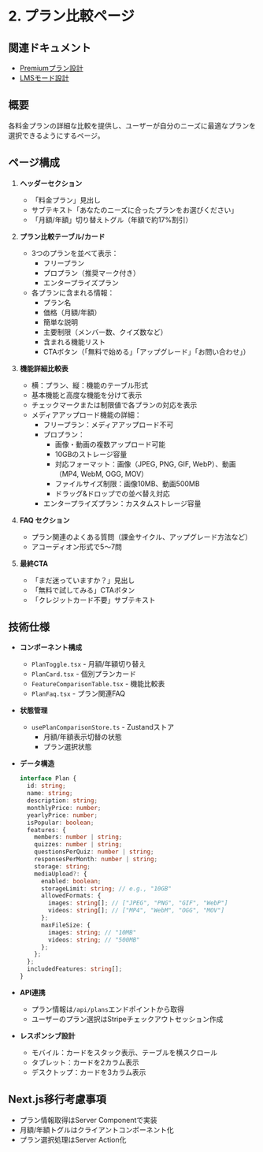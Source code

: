 # 2. プラン比較ページ

## 関連ドキュメント
- [Premiumプラン設計](./page-28-premium-plan-design.md)
- [LMSモード設計](./page-27-lms-mode-design.md)

## 概要

各料金プランの詳細な比較を提供し、ユーザーが自分のニーズに最適なプランを選択できるようにするページ。

## ページ構成

1. **ヘッダーセクション**

   - 「料金プラン」見出し
   - サブテキスト「あなたのニーズに合ったプランをお選びください」
   - 「月額/年額」切り替えトグル（年額で約17%割引）

2. **プラン比較テーブル/カード**

   - 3つのプランを並べて表示：
     - フリープラン
     - プロプラン（推奨マーク付き）
     - エンタープライズプラン
   - 各プランに含まれる情報：
     - プラン名
     - 価格（月額/年額）
     - 簡単な説明
     - 主要制限（メンバー数、クイズ数など）
     - 含まれる機能リスト
     - CTAボタン（「無料で始める」「アップグレード」「お問い合わせ」）

3. **機能詳細比較表**

   - 横：プラン、縦：機能のテーブル形式
   - 基本機能と高度な機能を分けて表示
   - チェックマークまたは制限値で各プランの対応を表示
   - メディアアップロード機能の詳細：
     - フリープラン：メディアアップロード不可
     - プロプラン：
       - 画像・動画の複数アップロード可能
       - 10GBのストレージ容量
       - 対応フォーマット：画像（JPEG, PNG, GIF, WebP）、動画（MP4, WebM, OGG, MOV）
       - ファイルサイズ制限：画像10MB、動画500MB
       - ドラッグ&ドロップでの並べ替え対応
     - エンタープライズプラン：カスタムストレージ容量

4. **FAQ セクション**

   - プラン関連のよくある質問（課金サイクル、アップグレード方法など）
   - アコーディオン形式で5〜7問

5. **最終CTA**
   - 「まだ迷っていますか？」見出し
   - 「無料で試してみる」CTAボタン
   - 「クレジットカード不要」サブテキスト

## 技術仕様

- **コンポーネント構成**

  - `PlanToggle.tsx` - 月額/年額切り替え
  - `PlanCard.tsx` - 個別プランカード
  - `FeatureComparisonTable.tsx` - 機能比較表
  - `PlanFaq.tsx` - プラン関連FAQ

- **状態管理**

  - `usePlanComparisonStore.ts` - Zustandストア
    - 月額/年額表示切替の状態
    - プラン選択状態

- **データ構造**

  ```typescript
  interface Plan {
    id: string;
    name: string;
    description: string;
    monthlyPrice: number;
    yearlyPrice: number;
    isPopular: boolean;
    features: {
      members: number | string;
      quizzes: number | string;
      questionsPerQuiz: number | string;
      responsesPerMonth: number | string;
      storage: string;
      mediaUpload?: {
        enabled: boolean;
        storageLimit: string; // e.g., "10GB"
        allowedFormats: {
          images: string[]; // ["JPEG", "PNG", "GIF", "WebP"]
          videos: string[]; // ["MP4", "WebM", "OGG", "MOV"]
        };
        maxFileSize: {
          images: string; // "10MB"
          videos: string; // "500MB"
        };
      };
    };
    includedFeatures: string[];
  }
  ```

- **API連携**

  - プラン情報は`/api/plans`エンドポイントから取得
  - ユーザーのプラン選択はStripeチェックアウトセッション作成

- **レスポンシブ設計**
  - モバイル：カードをスタック表示、テーブルを横スクロール
  - タブレット：カードを2カラム表示
  - デスクトップ：カードを3カラム表示

## Next.js移行考慮事項

- プラン情報取得はServer Componentで実装
- 月額/年額トグルはクライアントコンポーネント化
- プラン選択処理はServer Action化
